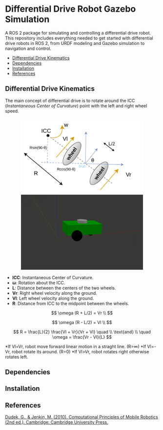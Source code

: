 # Differential Drive Robot Gazebo Simulation
A ROS 2 package for simulating and controlling a differential drive robot. This repository includes everything needed to get started with differential drive robots in ROS 2, from URDF modeling and Gazebo simulation to navigation and control.

- [Differential Drive Kinematics](#differential_drive_kinematics)
- [Dependencies](#dependencies)
- [Installation](#installation)
- [References](#references)

## Differential Drive Kinematics
The main concept of differential drive is to rotate around the ICC (_Instantaneous Center of Curvature_) point with the left and right wheel speed.
<div id="header" align="center">
  <img src="https://raw.githubusercontent.com/gurselturkeri/ros2_diff_drive_robot/main/docs/diff_drive_github.png" width="400"/>
  
  <img src="https://raw.githubusercontent.com/gurselturkeri/ros2_diff_drive_robot/main/docs/ezgif-6-3fa0e46a45.gif" width="400"/>
 </div>

- **ICC**: Instantaneous Center of Curvature.
- **ω**: Rotation about the ICC.
- **L**: Distance between the centers of the two wheels.
- **Vr**: Right wheel velocity along the ground.
- **Vl**: Left wheel velocity along the ground.
- **R**: Distance from ICC to the midpoint between the wheels.


$$
\omega (R + L/2) = Vr \\
$$

$$
\omega (R - L/2) = Vl \\
$$

$$
R = \frac{L}{2} \frac{Vl + Vr}{Vr + Vl} \quad \\
\text{and} \\
\quad \omega = \frac{Vr - Vl}{L}
$$

*If Vl=Vr, robot move forward linear motion in a straght line. (R=∞)
*If Vl=-Vr, robot rotate its around. (R=0)
*If Vl>Vr, robot rotates right otherwise rotates left. 


## Dependencies
## Installation

## References
[Dudek, G., &#38; Jenkin, M. (2010). Computational Principles of Mobile Robotics (2nd ed.). Cambridge: Cambridge University Press.](https://doi.org/10.1017/CBO9780511780929) 
